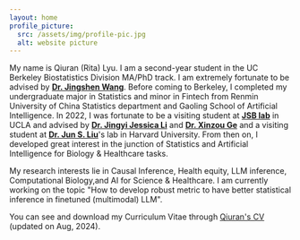 ```yaml
---
layout: home
profile_picture:
  src: /assets/img/profile-pic.jpg
  alt: website picture
---
```


<p>
My name is Qiuran (Rita) Lyu. I am a second-year student in the UC Berkeley Biostatistics Division MA/PhD track. I am extremely fortunate to be advised by <strong><a href="https://sites.google.com/berkeley.edu/jingshenwang/" target="_blank">Dr. Jingshen Wang</a></strong>. Before coming to Berkeley, I completed my undergraduate major in Statistics and minor in Fintech from Renmin University of China Statistics department and Gaoling School of Artificial Intelligence. In 2022, I was fortunate to be a visiting student at <strong><a href="http://jsb.ucla.edu" target="_blank">JSB lab</a></strong> in UCLA and advised by <strong><a href="http://jsb.ucla.edu/about-jingyi-jessica-li" target="_blank">Dr. Jingyi Jessica Li</a></strong> and <strong><a href="https://stat.oregonstate.edu/directory/xinzhou-shawn-ge" target="_blank">Dr. Xinzou Ge</a></strong> and a visiting student at <strong><a href="https://sites.harvard.edu/junliu/" target="_blank">Dr. Jun S. Liu</a></strong>'s lab in Harvard University. From then on, I developed great interest in the junction of Statistics and Artificial Intelligence for Biology & Healthcare tasks.
</p>
<p>
My research interests lie in Causal Inference, Health equity, LLM inference, Computational Biology,and AI for Science & Healthcare. I am currently working on the topic "How to develop robust metric to have better statistical inference in finetuned (multimodal) LLM".

</p>

<p>
You can see and download my Curriculum Vitae through <a href="https://drive.google.com/file/d/1xImYx9ljpaMWl9bEQZZYmt1qKhgmW40H/view?usp=sharing"> Qiuran's CV </a> (updated on Aug, 2024).
</p>

